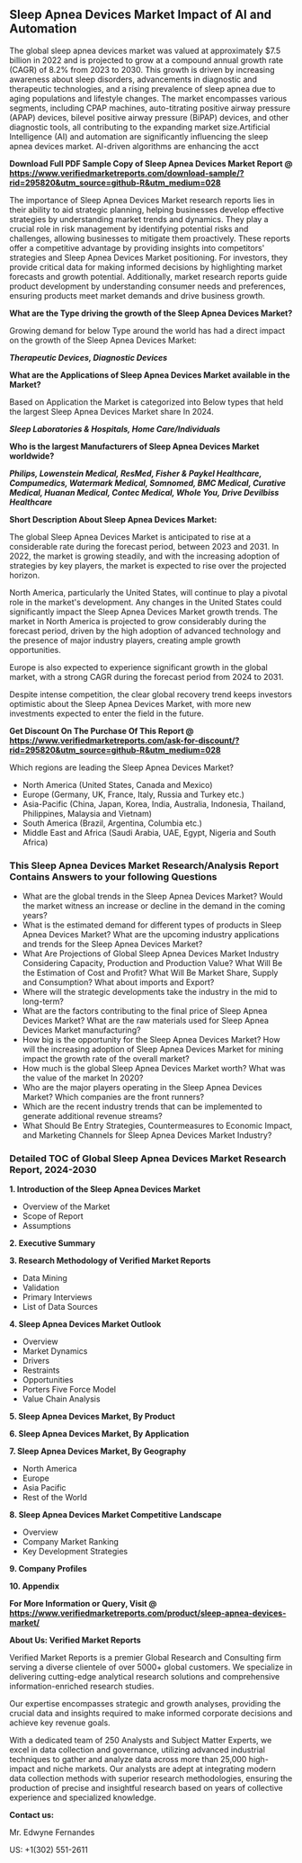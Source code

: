 <h2>Sleep Apnea Devices Market Impact of AI and Automation</h2>The global sleep apnea devices market was valued at approximately $7.5 billion in 2022 and is projected to grow at a compound annual growth rate (CAGR) of 8.2% from 2023 to 2030. This growth is driven by increasing awareness about sleep disorders, advancements in diagnostic and therapeutic technologies, and a rising prevalence of sleep apnea due to aging populations and lifestyle changes. The market encompasses various segments, including CPAP machines, auto-titrating positive airway pressure (APAP) devices, bilevel positive airway pressure (BiPAP) devices, and other diagnostic tools, all contributing to the expanding market size.Artificial Intelligence (AI) and automation are significantly influencing the sleep apnea devices market. AI-driven algorithms are enhancing the acct</p><p id="" class=""><strong>Download Full PDF Sample Copy of Sleep Apnea Devices Market Report @ <a href="https://www.verifiedmarketreports.com/download-sample/?rid=295820&utm_source=github-R&utm_medium=028" target="_blank">https://www.verifiedmarketreports.com/download-sample/?rid=295820&utm_source=github-R&utm_medium=028</a></strong></p><p>The importance of&nbsp;Sleep Apnea Devices Market research reports lies in their ability to aid strategic planning, helping businesses develop effective strategies by understanding market trends and dynamics. They play a crucial role in risk management by identifying potential risks and challenges, allowing businesses to mitigate them proactively. These reports offer a competitive advantage by providing insights into competitors' strategies and Sleep Apnea Devices Market positioning. For investors, they provide critical data for making informed decisions by highlighting market forecasts and growth potential. Additionally, market research reports guide product development by understanding consumer needs and preferences, ensuring products meet market demands and drive business growth.</p><p><strong>What are the&nbsp;Type driving the growth of the Sleep Apnea Devices Market?</strong></p><p id="" class="">Growing demand for below Type around the world has had a direct impact on the growth of the Sleep Apnea Devices Market:</p><em><strong>Therapeutic Devices, Diagnostic Devices</strong></em></p><strong>What are the&nbsp;Applications&nbsp;of Sleep Apnea Devices Market available in the Market?</strong></p><p id="" class="">Based on Application the Market is categorized into Below types that held the largest Sleep Apnea Devices Market share In 2024.</p><em><strong>Sleep Laboratories & Hospitals, Home Care/Individuals</strong></em></p><strong>Who is the largest Manufacturers of Sleep Apnea Devices Market worldwide?</strong></p><p><em><strong>Philips, Lowenstein Medical, ResMed, Fisher & Paykel Healthcare, Compumedics, Watermark Medical, Somnomed, BMC Medical, Curative Medical, Huanan Medical, Contec Medical, Whole You, Drive Devilbiss Healthcare</strong></em></p><p id="" class=""><strong>Short Description About Sleep Apnea Devices Market:</strong></p><p>The global Sleep Apnea Devices Market is anticipated to rise at a considerable rate during the forecast period, between 2023 and 2031. In 2022, the market is growing steadily, and with the increasing adoption of strategies by key players, the market is expected to rise over the projected horizon.</p><p>North America, particularly the United States, will continue to play a pivotal role in the market's development. Any changes in the United States could significantly impact the Sleep Apnea Devices Market growth trends. The market in North America is projected to grow considerably during the forecast period, driven by the high adoption of advanced technology and the presence of major industry players, creating ample growth opportunities.</p><p>Europe is also expected to experience significant growth in the global market, with a strong CAGR during the forecast period from 2024 to 2031.</p><p>Despite intense competition, the clear global recovery trend keeps investors optimistic about the Sleep Apnea Devices Market, with more new investments expected to enter the field in the future.</p><p id="" class=""><strong>Get Discount On The Purchase Of This Report @ <a href="https://www.verifiedmarketreports.com/ask-for-discount/?rid=295820&utm_source=github-R&utm_medium=028" target="_blank">https://www.verifiedmarketreports.com/ask-for-discount/?rid=295820&utm_source=github-R&utm_medium=028</a></strong></p>Which regions are leading the Sleep Apnea Devices Market?</p><ul><li>North America (United States, Canada and Mexico)</li><li>Europe (Germany, UK, France, Italy, Russia and Turkey etc.)</li><li>Asia-Pacific (China, Japan, Korea, India, Australia, Indonesia, Thailand, Philippines, Malaysia and Vietnam)</li><li>South America (Brazil, Argentina, Columbia etc.)</li><li>Middle East and Africa (Saudi Arabia, UAE, Egypt, Nigeria and South Africa)</li></ul><h3 id="" class="">This Sleep Apnea Devices Market Research/Analysis Report Contains Answers to your following Questions</h3><ul><li>What are the global trends in the Sleep Apnea Devices Market? Would the market witness an increase or decline in the demand in the coming years?</li><li>What is the estimated demand for different types of products in Sleep Apnea Devices Market? What are the upcoming industry applications and trends for the Sleep Apnea Devices Market?</li><li>What Are Projections of Global Sleep Apnea Devices Market Industry Considering Capacity, Production and Production Value? What Will Be the Estimation of Cost and Profit? What Will Be Market Share, Supply and Consumption? What about imports and Export?</li><li>Where will the strategic developments take the industry in the mid to long-term?</li><li>What are the factors contributing to the final price of Sleep Apnea Devices Market? What are the raw materials used for Sleep Apnea Devices Market manufacturing?</li><li>How big is the opportunity for the Sleep Apnea Devices Market? How will the increasing adoption of Sleep Apnea Devices Market for mining impact the growth rate of the overall market?</li><li>How much is the global Sleep Apnea Devices Market worth? What was the value of the market In 2020?</li><li>Who are the major players operating in the Sleep Apnea Devices Market? Which companies are the front runners?</li><li>Which are the recent industry trends that can be implemented to generate additional revenue streams?</li><li>What Should Be Entry Strategies, Countermeasures to Economic Impact, and Marketing Channels for Sleep Apnea Devices Market Industry?</li></ul><h3 id="" class="">Detailed TOC of Global Sleep Apnea Devices Market Research Report, 2024-2030</h3><p id="" class=""><strong>1. Introduction of the Sleep Apnea Devices Market</strong></p><ul><li>Overview of the Market</li><li>Scope of Report</li><li>Assumptions</li></ul><p id="" class=""><strong>2. Executive Summary</strong></p><p id="" class=""><strong>3. Research Methodology of Verified Market Reports</strong></p><ul><li>Data Mining</li><li>Validation</li><li>Primary Interviews</li><li>List of Data Sources</li></ul><p id="" class=""><strong>4. Sleep Apnea Devices Market Outlook</strong></p><ul><li>Overview</li><li>Market Dynamics</li><li>Drivers</li><li>Restraints</li><li>Opportunities</li><li>Porters Five Force Model</li><li>Value Chain Analysis</li></ul><p id="" class=""><strong>5. Sleep Apnea Devices Market, By Product</strong></p><p id="" class=""><strong>6. Sleep Apnea Devices Market, By Application</strong></p><p id="" class=""><strong>7. Sleep Apnea Devices Market, By Geography</strong></p><ul><li>North America</li><li>Europe</li><li>Asia Pacific</li><li>Rest of the World</li></ul><p id="" class=""><strong>8. Sleep Apnea Devices Market Competitive Landscape</strong></p><ul><li>Overview</li><li>Company Market Ranking</li><li>Key Development Strategies</li></ul><p id="" class=""><strong>9. Company Profiles</strong></p><p id="" class=""><strong>10. Appendix</strong></p><p id="" class=""><strong>For More Information or Query, Visit @ <a href="https://www.verifiedmarketreports.com/product/sleep-apnea-devices-market/" target="_blank">https://www.verifiedmarketreports.com/product/sleep-apnea-devices-market/</a></strong></p><p id="" class=""><strong>About Us: Verified Market Reports</strong></p><p id="" class="">Verified Market Reports is a premier Global Research and Consulting firm serving a diverse clientele of over 5000+ global customers. We specialize in delivering cutting-edge analytical research solutions and comprehensive information-enriched research studies.</p><p id="" class="">Our expertise encompasses strategic and growth analyses, providing the crucial data and insights required to make informed corporate decisions and achieve key revenue goals.</p><p id="" class="">With a dedicated team of 250 Analysts and Subject Matter Experts, we excel in data collection and governance, utilizing advanced industrial techniques to gather and analyze data across more than 25,000 high-impact and niche markets. Our analysts are adept at integrating modern data collection methods with superior research methodologies, ensuring the production of precise and insightful research based on years of collective experience and specialized knowledge.</p><p id="" class=""><strong>Contact us:</strong></p><p id="" class="">Mr. Edwyne Fernandes</p><p id="" class="">US: +1(302) 551-2611</p>